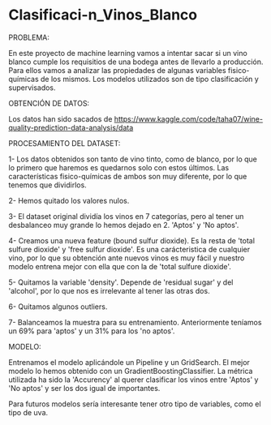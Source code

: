 # Clasificaci-n_Vinos_Blanco

PROBLEMA:

En este proyecto de machine learning vamos a intentar sacar si un vino blanco cumple los requisitios de una bodega antes de llevarlo a producción.
Para ellos vamos a analizar las propiedades de algunas variables fisico-químicas de los mismos.
Los modelos utilizados son de tipo clasificación y supervisados.

OBTENCIÓN DE DATOS:

Los datos han sido sacados de https://www.kaggle.com/code/taha07/wine-quality-prediction-data-analysis/data

PROCESAMIENTO DEL DATASET:

1- Los datos obtenidos son tanto de vino tinto, como de blanco, por lo que lo primero que haremos es quedarnos solo con estos últimos.
   Las características fisico-químicas de ambos son muy diferente, por lo que tenemos que dividirlos.

2- Hemos quitado los valores nulos.

3- El dataset original dividía los vinos en 7 categorías, pero al tener un desbalanceo muy grande lo hemos dejado en 2. 'Aptos' y 'No aptos'.

4- Creamos una nueva feature (bound sulfur dioxide). Es la resta de 'total sulfure dioxide' y 'free sulfur dioxide'.
   Es una carácteristica de cualquier vino, por lo que su obtención ante nuevos vinos es muy fácil y nuestro modelo entrena mejor con ella   que con la de 'total sulfure dioxide'. 

5- Quitamos la variable 'density'. Depende de 'residual sugar' y del 'alcohol', por lo que nos es irrelevante al tener las otras dos.

6- Quitamos algunos outliers.

7- Balanceamos la muestra para su entrenamiento. Anteriormente teníamos un 69% para 'aptos' y un 31% para los 'no aptos'.

MODELO:

Entrenamos el modelo aplicándole un Pipeline y un GridSearch.
El mejor modelo lo hemos obtenido con un GradientBoostingClassifier.
La métrica utilizada ha sido la 'Accurency' al querer clasificar los vinos entre 'Aptos' y 'No aptos' y ser los dos igual de importantes.

Para futuros modelos sería interesante tener otro tipo de variables, como el tipo de uva.
